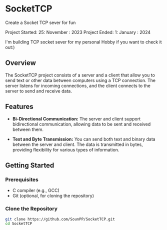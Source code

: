 # SocketTCP
Create a Socket TCP sever for fun 


Project Started: 25: November : 2023 
Project Ended: 1: January : 2024

I'm building TCP socket sever for my personal Hobby if you want to check it out:)

## Overview

The SocketTCP project consists of a server and a client that allow you to send text or other data between computers using a TCP connection. The server listens for incoming connections, and the client connects to the server to send and receive data.

## Features

- **Bi-Directional Communication:** The server and client support bidirectional communication, allowing data to be sent and received between them.

- **Text and Byte Transmission:** You can send both text and binary data between the server and client. The data is transmitted in bytes, providing flexibility for various types of information.

## Getting Started

### Prerequisites

- C compiler (e.g., GCC)
- Git (optional, for cloning the repository)

### Clone the Repository

```bash
git clone https://github.com/SounPP/SocketTCP.git
cd SocketTCP

